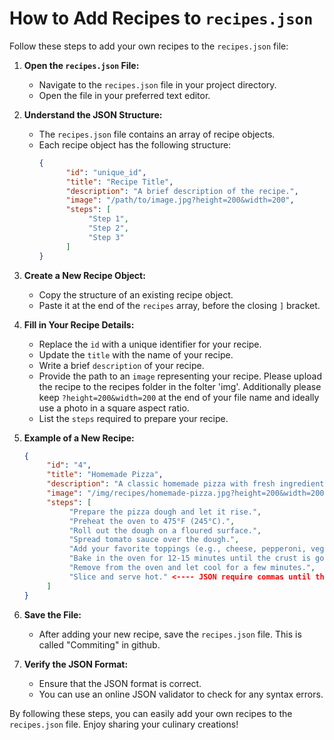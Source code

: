 # How to Add Recipes to `recipes.json`

Follow these steps to add your own recipes to the `recipes.json` file:

1. **Open the `recipes.json` File:**
    - Navigate to the `recipes.json` file in your project directory.
    - Open the file in your preferred text editor.

2. **Understand the JSON Structure:**
    - The `recipes.json` file contains an array of recipe objects.
    - Each recipe object has the following structure:
      ```json
      {
            "id": "unique_id",
            "title": "Recipe Title",
            "description": "A brief description of the recipe.",
            "image": "/path/to/image.jpg?height=200&width=200",
            "steps": [
                 "Step 1",
                 "Step 2",
                 "Step 3"
            ]
      }
      ```

3. **Create a New Recipe Object:**
    - Copy the structure of an existing recipe object.
    - Paste it at the end of the `recipes` array, before the closing `]` bracket.

4. **Fill in Your Recipe Details:**
    - Replace the `id` with a unique identifier for your recipe.
    - Update the `title` with the name of your recipe.
    - Write a brief `description` of your recipe.
    - Provide the path to an `image` representing your recipe. Please upload the recipe to the recipes folder in the folter 'img'. Additionally please keep `?height=200&width=200` at the end of your file name and ideally use a photo in a square aspect ratio.
    - List the `steps` required to prepare your recipe.

5. **Example of a New Recipe:**
    ```json
    {
         "id": "4",
         "title": "Homemade Pizza",
         "description": "A classic homemade pizza with fresh ingredients.",
         "image": "/img/recipes/homemade-pizza.jpg?height=200&width=200",
         "steps": [
              "Prepare the pizza dough and let it rise.",
              "Preheat the oven to 475°F (245°C).",
              "Roll out the dough on a floured surface.",
              "Spread tomato sauce over the dough.",
              "Add your favorite toppings (e.g., cheese, pepperoni, vegetables).",
              "Bake in the oven for 12-15 minutes until the crust is golden brown.",
              "Remove from the oven and let cool for a few minutes.",
              "Slice and serve hot." <---- JSON require commas until the last item listed (do not include this)
         ]
    }
    ```

6. **Save the File:**
    - After adding your new recipe, save the `recipes.json` file. This is called "Commiting" in github.

7. **Verify the JSON Format:**
    - Ensure that the JSON format is correct.
    - You can use an online JSON validator to check for any syntax errors.

By following these steps, you can easily add your own recipes to the `recipes.json` file. Enjoy sharing your culinary creations!